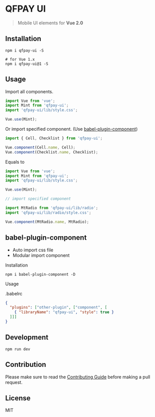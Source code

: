# QFPAY UI

> Mobile UI elements for **Vue 2.0**

## Installation
```shell
npm i qfpay-ui -S

# for Vue 1.x
npm i qfpay-ui@1 -S
```

## Usage

Import all components.

```javascript
import Vue from 'vue';
import Mint from 'qfpay-ui';
import 'qfpay-ui/lib/style.css';

Vue.use(Mint);
```

Or import specified component. (Use [babel-plugin-component](https://www.npmjs.com/package/babel-plugin-component))

```javascript
import { Cell, Checklist } from 'qfpay-ui';

Vue.component(Cell.name, Cell);
Vue.component(Checklist.name, Checklist);
```


Equals to

```javascript
import Vue from 'vue';
import Mint from 'qfpay-ui';
import 'qfpay-ui/lib/style.css';

Vue.use(Mint);

// import specified component

import MtRadio from 'qfpay-ui/lib/radio';
import 'qfpay-ui/lib/radio/style.css';

Vue.component(MtRadio.name, MtRadio);
```

## babel-plugin-component
- Auto import css file
- Modular import component

Installation
```shell
npm i babel-plugin-component -D
```

Usage

.babelrc
```json
{
  "plugins": ["other-plugin", ["component", [
    { "libraryName": "qfpay-ui", "style": true }
  ]]]
}
```

## Development

```shell
npm run dev
```

## Contribution
Please make sure to read the [Contributing Guide](https://github.com/ElemeFE/qfpay-ui/blob/master/.github/CONTRIBUTING_en-us.md) before making a pull request.

## License
MIT
